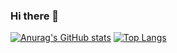 ### Hi there 👋
[![Anurag's GitHub stats](https://github-readme-stats.vercel.app/api?username=olokken)](https://github.com/anuraghazra/github-readme-stats)
[![Top Langs](https://github-readme-stats.vercel.app/api/top-langs/?username=olokken&hide=jupyter%20notebook&exclude_repo=Algoritmer-og-datastrukturer)](https://github.com/anuraghazra/github-readme-stats)

<!--
**olokken/olokken** is a ✨ _special_ ✨ repository because its `README.md` (this file) appears on your GitHub profile.


Here are some ideas to get you started:



- 🔭 I’m currently working on ...
- 🌱 I’m currently learning ...
- 👯 I’m looking to collaborate on ...
- 🤔 I’m looking for help with ...
- 💬 Ask me about ...
- 📫 How to reach me: ...
- 😄 Pronouns: ...
- ⚡ Fun fact: ...
-->

